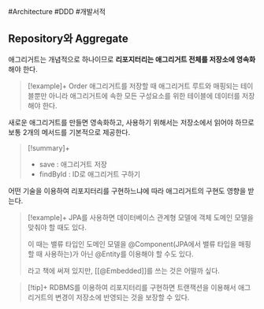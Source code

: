 #Architecture #DDD #개발서적 

## Repository와 Aggregate
애그리거트는 개념적으로 하나이므로 **리포지터리는 애그리거트 전체를 저장소에 영속화**해야 한다. 

> [!example]+ 
> Order 애그리거트를 저장할 때 애그리거트 루트와 매핑되는 테이블뿐만 아니라 애그리거트에 속한 모든 구성요소를 위한 테이블에 데이터를 저장해야 한다.

새로운 애그리거트를 만들면 영속화하고, 사용하기 위해서는 저장소에서 읽어야 하므로 보통 2개의 메서드를 기본적으로 제공한다.

> [!summary]+ 
> + save : 애그리거트 저장
> + findById : ID로 애그리거트 구하기

어떤 기술을 이용하여 리포지터리를 구현하느냐에 따라 애그리거트의 구현도 영향을 받는다.

> [!example]+ 
> JPA를 사용하면 데이터베이스 관계형 모델에 객체 도메인 모델을 맞춰야 할 때도 있다.
> 
> 이 때는 밸류 타입인 도메인 모델을 @Component(JPA에서 밸류 타입을 매핑할 때 사용하는)가 아닌 @Entity를 이용해야 할 수도 있다.
> 
> 라고 책에 써져 있지만, [[@Embedded]]를 쓰는 것은 어떨까 싶다.

> [!tip]+ 
> RDBMS를 이용하여 리포지터리를 구현하면 트랜잭션을 이용해서 애그리거트의 변경이 저장소에 반영되는 것을 보장할 수 있다.